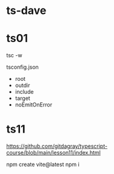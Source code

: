 # ts-dave

# ts01

tsc -w

tsconfig.json

- root
- outdir
- include
- target
- noEmitOnError

# ts11

https://github.com/gitdagray/typescript-course/blob/main/lesson11/index.html

npm create vite@latest
npm i

